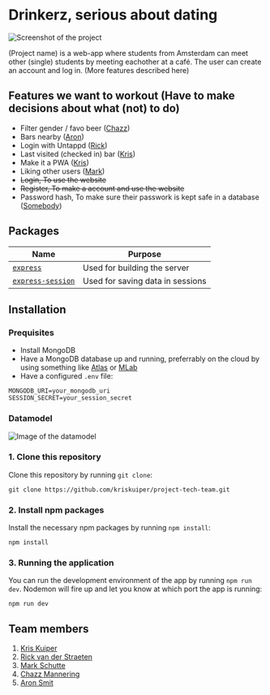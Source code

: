 # Drinkerz, serious about dating
![Screenshot of the project]()

(Project name) is a web-app where students from Amsterdam can meet other (single) students by meeting eachother at a café. The user can create an account and log in. (More features described here)

## Features we want to workout (Have to make decisions about what (not) to do)
- Filter gender / favo beer ([Chazz](https://github.com/chazzers))
- Bars nearby ([Aron](https://github.com/aronsmit2))
- Login with Untappd ([Rick](https://github.com/root-ish))
- Last visited (checked in) bar ([Kris](https://github.com/kriskuiper))
- Make it a PWA ([Kris](https://github.com/kriskuiper))
- Liking other users ([Mark](https://github.com/markschuttehva))
- ~~Login, To use the website~~
- ~~Register, To make a account and use the website~~
- Password hash, To make sure their passwork is kept safe in a database ([Somebody]())

## Packages
| Name             | Purpose                          |
|------------------|----------------------------------|
|[`express`](https://www.npmjs.com/package/express)         | Used for building the server     |
|[`express-session`](https://www.npmjs.com/package/express-session) | Used for saving data in sessions

## Installation
### Prequisites
* Install MongoDB
* Have a MongoDB database up and running, preferrably on the cloud by using something like [Atlas]() or [MLab]()
* Have a configured `.env` file:
```
MONGODB_URI=your_mongodb_uri
SESSION_SECRET=your_session_secret
```

### Datamodel
![Image of the datamodel]()

### 1. Clone this repository
Clone this repository by running `git clone`:
```
git clone https://github.com/kriskuiper/project-tech-team.git
```

### 2. Install npm packages
Install the necessary npm packages by running `npm install`:
```
npm install
```

### 3. Running the application
You can run the development environment of the app by running `npm run dev`. Nodemon will fire up and let you know at which port the app is running:

```
npm run dev
```


## Team members
1. [Kris Kuiper](https://github.com/kriskuiper)
2. [Rick van der Straeten](https://github.com/root-ish)
3. [Mark Schutte](https://github.com/markschuttehva)
4. [Chazz Mannering](https://github.com/chazzers)
5. [Aron Smit](https://github.com/aronsmit2)
